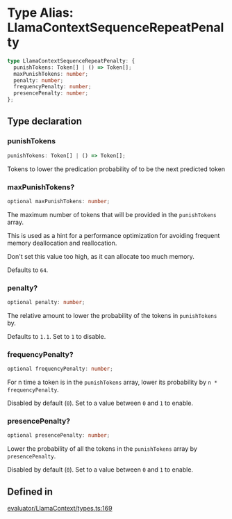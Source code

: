 # Type Alias: LlamaContextSequenceRepeatPenalty

```ts
type LlamaContextSequenceRepeatPenalty: {
  punishTokens: Token[] | () => Token[];
  maxPunishTokens: number;
  penalty: number;
  frequencyPenalty: number;
  presencePenalty: number;
};
```

## Type declaration

### punishTokens

```ts
punishTokens: Token[] | () => Token[];
```

Tokens to lower the predication probability of to be the next predicted token

### maxPunishTokens?

```ts
optional maxPunishTokens: number;
```

The maximum number of tokens that will be provided in the `punishTokens` array.

This is used as a hint for a performance optimization for avoiding frequent memory deallocation and reallocation.

Don't set this value too high, as it can allocate too much memory.

Defaults to `64`.

### penalty?

```ts
optional penalty: number;
```

The relative amount to lower the probability of the tokens in `punishTokens` by.

Defaults to `1.1`.
Set to `1` to disable.

### frequencyPenalty?

```ts
optional frequencyPenalty: number;
```

For n time a token is in the `punishTokens` array, lower its probability by `n * frequencyPenalty`.

Disabled by default (`0`).
Set to a value between `0` and `1` to enable.

### presencePenalty?

```ts
optional presencePenalty: number;
```

Lower the probability of all the tokens in the `punishTokens` array by `presencePenalty`.

Disabled by default (`0`).
Set to a value between `0` and `1` to enable.

## Defined in

[evaluator/LlamaContext/types.ts:169](https://github.com/withcatai/node-llama-cpp/blob/6405ee945e792651123189aae2612212095765b6/src/evaluator/LlamaContext/types.ts#L169)
